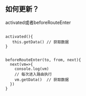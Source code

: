 

## 如何更新？


activated或者beforeRouteEnter

```JS

activated(){
   this.getData() // 获取数据
}


beforeRouteEnter(to, from, next){
  next(vm=>{
    console.log(vm)
    // 每次进入路由执行
    vm.getData()  // 获取数据
  })
}
```